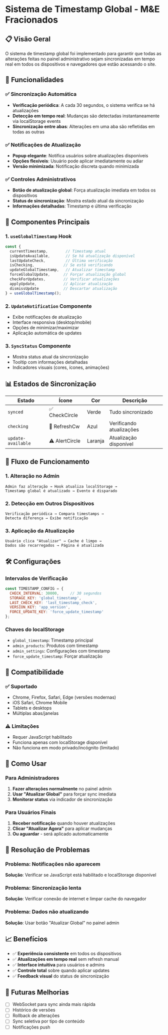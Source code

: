 # Sistema de Timestamp Global - M&E Fracionados

## 📋 Visão Geral

O sistema de timestamp global foi implementado para garantir que todas as alterações feitas no painel administrativo sejam sincronizadas em tempo real em todos os dispositivos e navegadores que estão acessando o site.

## 🚀 Funcionalidades

### ✅ Sincronização Automática
- **Verificação periódica**: A cada 30 segundos, o sistema verifica se há atualizações
- **Detecção em tempo real**: Mudanças são detectadas instantaneamente via localStorage events
- **Sincronização entre abas**: Alterações em uma aba são refletidas em todas as outras

### ✅ Notificações de Atualização
- **Popup elegante**: Notifica usuários sobre atualizações disponíveis
- **Opções flexíveis**: Usuário pode aplicar imediatamente ou adiar
- **Versão minimizada**: Notificação discreta quando minimizada

### ✅ Controles Administrativos
- **Botão de atualização global**: Força atualização imediata em todos os dispositivos
- **Status de sincronização**: Mostra estado atual da sincronização
- **Informações detalhadas**: Timestamp e última verificação

## 🔧 Componentes Principais

### 1. `useGlobalTimestamp` Hook
```javascript
const {
  currentTimestamp,        // Timestamp atual
  isUpdateAvailable,       // Se há atualização disponível
  lastUpdateCheck,         // Última verificação
  isChecking,             // Se está verificando
  updateGlobalTimestamp,   // Atualizar timestamp
  forceGlobalUpdate,      // Forçar atualização global
  checkForUpdates,        // Verificar atualizações
  applyUpdate,            // Aplicar atualização
  dismissUpdate           // Descartar atualização
} = useGlobalTimestamp();
```

### 2. `UpdateNotification` Componente
- Exibe notificações de atualização
- Interface responsiva (desktop/mobile)
- Opções de minimizar/maximizar
- Aplicação automática de updates

### 3. `SyncStatus` Componente
- Mostra status atual da sincronização
- Tooltip com informações detalhadas
- Indicadores visuais (cores, ícones, animações)

## 📊 Estados de Sincronização

| Estado | Ícone | Cor | Descrição |
|--------|-------|-----|-----------|
| `synced` | ✅ CheckCircle | Verde | Tudo sincronizado |
| `checking` | 🔄 RefreshCw | Azul | Verificando atualizações |
| `update-available` | ⚠️ AlertCircle | Laranja | Atualização disponível |

## 🔄 Fluxo de Funcionamento

### 1. Alteração no Admin
```
Admin faz alteração → Hook atualiza localStorage → 
Timestamp global é atualizado → Evento é disparado
```

### 2. Detecção em Outros Dispositivos
```
Verificação periódica → Compara timestamps → 
Detecta diferença → Exibe notificação
```

### 3. Aplicação da Atualização
```
Usuário clica "Atualizar" → Cache é limpo → 
Dados são recarregados → Página é atualizada
```

## 🛠️ Configurações

### Intervalos de Verificação
```javascript
const TIMESTAMP_CONFIG = {
  CHECK_INTERVAL: 30000,     // 30 segundos
  STORAGE_KEY: 'global_timestamp',
  LAST_CHECK_KEY: 'last_timestamp_check',
  VERSION_KEY: 'app_version',
  FORCE_UPDATE_KEY: 'force_update_timestamp'
};
```

### Chaves do localStorage
- `global_timestamp`: Timestamp principal
- `admin_products`: Produtos com timestamp
- `admin_settings`: Configurações com timestamp
- `force_update_timestamp`: Forçar atualização

## 📱 Compatibilidade

### ✅ Suportado
- Chrome, Firefox, Safari, Edge (versões modernas)
- iOS Safari, Chrome Mobile
- Tablets e desktops
- Múltiplas abas/janelas

### ⚠️ Limitações
- Requer JavaScript habilitado
- Funciona apenas com localStorage disponível
- Não funciona em modo privado/incógnito (limitado)

## 🔧 Como Usar

### Para Administradores
1. **Fazer alterações normalmente** no painel admin
2. **Usar "Atualizar Global"** para forçar sync imediata
3. **Monitorar status** via indicador de sincronização

### Para Usuários Finais
1. **Receber notificação** quando houver atualizações
2. **Clicar "Atualizar Agora"** para aplicar mudanças
3. **Ou aguardar** - será aplicado automaticamente

## 🚨 Resolução de Problemas

### Problema: Notificações não aparecem
**Solução**: Verificar se JavaScript está habilitado e localStorage disponível

### Problema: Sincronização lenta
**Solução**: Verificar conexão de internet e limpar cache do navegador

### Problema: Dados não atualizando
**Solução**: Usar botão "Atualizar Global" no painel admin

## 📈 Benefícios

- ✅ **Experiência consistente** em todos os dispositivos
- ✅ **Atualizações em tempo real** sem refresh manual
- ✅ **Interface intuitiva** para usuários e admins
- ✅ **Controle total** sobre quando aplicar updates
- ✅ **Feedback visual** do status de sincronização

## 🔮 Futuras Melhorias

- [ ] WebSocket para sync ainda mais rápida
- [ ] Histórico de versões
- [ ] Rollback de alterações
- [ ] Sync seletiva por tipo de conteúdo
- [ ] Notificações push

